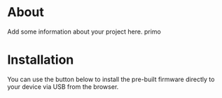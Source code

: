 # About

Add some information about your project here. primo

# Installation

You can use the button below to install the pre-built firmware directly to your device via USB from the browser.
<esp-web-install-button manifest="./manifest.json"></esp-web-install-button> 
<improv-wifi-launch-button></improv-wifi-launch-button>

<script type="module" src="https://unpkg.com/esp-web-tools@8.0.3/dist/web/install-button.js?module"></script>


